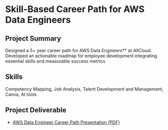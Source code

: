 # Skill-Based Career Path for AWS Data Engineers

## Project Summary

Designed a 5+ year career path for AWS Data Engineers** at AllCloud. Developed an actionable roadmap for employee development integrating essential skills and measurable success metrics

## Skills
Competency Mapping, Job Analysis, Talent Development and Management, Canva, AI tools

## Project Deliverable

* [AWS Data Engineer Career Path Presentation (PDF)](AllCloud%20AWS%20Data%20Enginner%20Career%20Path_Prashasti%20Tripathi.pdf)



